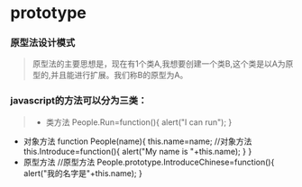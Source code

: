 # prototype
### 原型法设计模式
>原型法的主要思想是，现在有1个类A,我想要创建一个类B,这个类是以A为原型的,并且能进行扩展。我们称B的原型为A。

### javascript的方法可以分为三类：
> * 类方法
  People.Run=function(){
  alert("I can run");
  }
*  对象方法
  function People(name){
  this.name=name;
  //对象方法
  this.Introduce=function(){
  alert("My name is "+this.name);
  }
  }
* 原型方法
  //原型方法
  People.prototype.IntroduceChinese=function(){
    alert("我的名字是"+this.name);
  }
